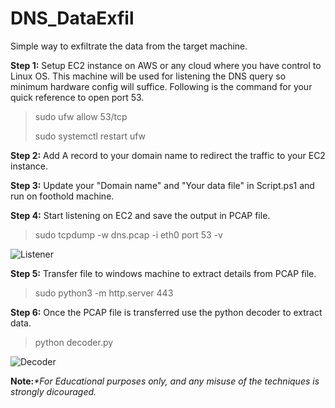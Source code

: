 # DNS_DataExfil
Simple way to exfiltrate the data from the target machine.


**Step 1:** Setup EC2 instance on AWS or any cloud where you have control to Linux OS. This machine will be used for listening the DNS query so minimum hardware config will suffice. Following is the command for your quick reference to open port 53.
> sudo ufw allow 53/tcp
> 
> sudo systemctl restart ufw

**Step 2:** Add A record to your domain name to redirect the traffic to your EC2 instance.

**Step 3:** Update your "Domain name" and "Your data file" in Script.ps1 and run on foothold machine.

**Step 4:** Start listening on EC2 and save the output in PCAP file.
> sudo tcpdump -w dns.pcap -i eth0 port 53 -v


![Listener](https://github.com/user-attachments/assets/fc101f1a-d0ad-4665-8516-ce9977720015)

**Step 5:** Transfer file to windows machine to extract details from PCAP file.
> sudo python3 -m http.server 443

**Step 6:** Once the PCAP file is transferred use the python decoder to extract data.
> python decoder.py

![Decoder](https://github.com/user-attachments/assets/f1e6d57e-0ff0-4e1f-bd1e-b5a55a067e55)


**Note:**_*For Educational purposes only, and any misuse of the techniques is strongly dicouraged._
